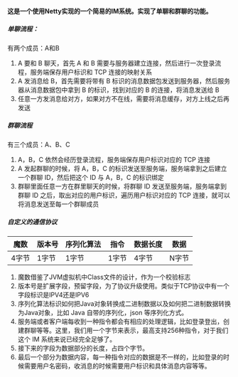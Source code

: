 **这是一个使用Netty实现的一个简易的IM系统。实现了单聊和群聊的功能。**

##### 单聊流程：

有两个成员：A和B

1. A 要和 B 聊天，首先 A 和 B 需要与服务器建立连接，然后进行一次登录流程，服务端保存用户标识和 TCP 连接的映射关系
2. A 发消息给 B，首先需要将带有 B 标识的消息数据包发送到服务器，然后服务器从消息数据包中拿到 B 的标识，找到对应的 B 的连接，将消息发送给 B
3. 任意一方发消息给对方，如果对方不在线，需要将消息缓存，对方上线之后再发送

##### 群聊流程

有三个成员：A、B、C

1. A，B，C 依然会经历登录流程，服务端保存用户标识对应的 TCP 连接
2. A 发起群聊的时候，将 A，B，C 的标识发送至服务端，服务端拿到之后建立一个群聊 ID，然后把这个 ID 与 A，B，C 的标识绑定
3. 群聊里面任意一方在群里聊天的时候，将群聊 ID 发送至服务端，服务端拿到群聊 ID 之后，取出对应的用户标识，遍历用户标识对应的 TCP 连接，就可以将消息发送至每一个群聊成员

##### 自定义的通信协议

| 魔数  | 版本号 | 序列化算法 | 指令  | 数据长度 | 数据  |
| ----- | ------ | ---------- | ----- | -------- | ----- |
| 4字节 | 1字节  | 1字节      | 1字节 | 4字节    | N字节 |

1. 魔数借鉴了JVM虚拟机中Class文件的设计，作为一个校验标志
2. 版本号是扩展字段，预留字段，为了协议升级使用。类似于TCP协议中有一个字段标识是IPV4还是IPV6
3. 序列化算法标识如何把Java对象转换成二进制数据以及如何把二进制数据转换为Java对象，比如 Java 自带的序列化，json 等序列化方式。
4. 服务端或者客户端每收到一种指令都会有相应的处理逻辑，比如登录登出，创建群聊等等。这里，我们用一个字节来表示，最高支持256种指令，对于我们这个 IM 系统来说已经完全足够了。
5. 接下来的字段为数据部分的长度，占四个字节。
6. 最后一个部分为数据内容，每一种指令对应的数据是不一样的，比如登录的时候需要用户名密码，收消息的时候需要用户标识和具体消息内容等等。
